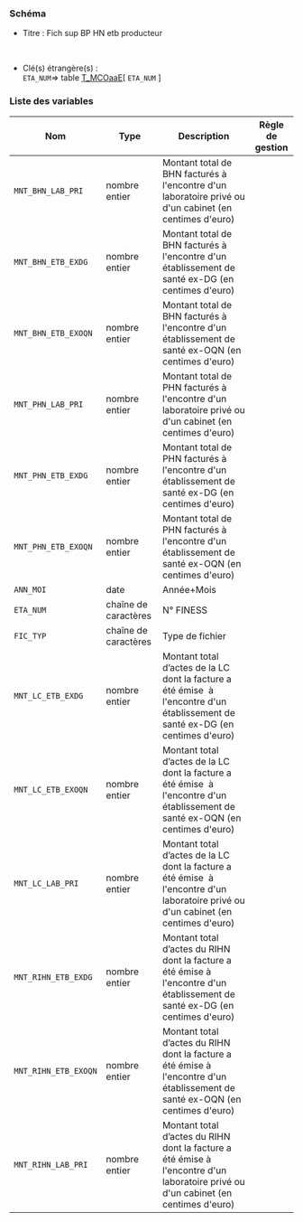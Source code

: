 ### Schéma


- Titre : Fich sup BP HN etb producteur
<br />



- Clé(s) étrangère(s) : <br />
`ETA_NUM`=> table [T_MCOaaE](/tables/T_MCOaaE)[ `ETA_NUM` ]<br />

 
### Liste des variables

Nom | Type | Description | Règle de gestion
-|-|-|-
`MNT_BHN_LAB_PRI`| nombre entier |Montant total de BHN facturés à l'encontre d'un laboratoire privé ou d'un cabinet (en centimes d'euro)||
`MNT_BHN_ETB_EXDG`| nombre entier |Montant total de BHN facturés à l'encontre d'un établissement de santé ex-DG (en centimes d'euro)||
`MNT_BHN_ETB_EXOQN`| nombre entier |Montant total de BHN facturés à l'encontre d'un établissement de santé ex-OQN (en centimes d'euro)||
`MNT_PHN_LAB_PRI`| nombre entier |Montant total de PHN facturés à l'encontre d'un laboratoire privé ou d'un cabinet (en centimes d'euro)||
`MNT_PHN_ETB_EXDG`| nombre entier |Montant total de PHN facturés à l'encontre d'un établissement de santé ex-DG (en centimes d'euro)||
`MNT_PHN_ETB_EXOQN`| nombre entier |Montant total de PHN facturés à l'encontre d'un établissement de santé ex-OQN (en centimes d'euro)||
`ANN_MOI`| date |Année+Mois||
`ETA_NUM`| chaîne de caractères |N° FINESS||
`FIC_TYP`| chaîne de caractères |Type de fichier||
`MNT_LC_ETB_EXDG`| nombre entier |Montant total d’actes de la LC dont la facture a été émise  à l'encontre d'un établissement de santé ex-DG (en centimes d'euro)||
`MNT_LC_ETB_EXOQN`| nombre entier |Montant total d’actes de la LC dont la facture a été émise  à l'encontre d'un établissement de santé ex-OQN (en centimes d'euro)||
`MNT_LC_LAB_PRI`| nombre entier |Montant total d’actes de la LC dont la facture a été émise  à l'encontre d'un laboratoire privé ou d'un cabinet (en centimes d'euro)||
`MNT_RIHN_ETB_EXDG`| nombre entier |Montant total d’actes du RIHN dont la facture a été émise à l'encontre d'un établissement de santé ex-DG (en centimes d'euro)||
`MNT_RIHN_ETB_EXOQN`| nombre entier |Montant total d’actes du RIHN dont la facture a été émise à l'encontre d'un établissement de santé ex-OQN (en centimes d'euro)||
`MNT_RIHN_LAB_PRI`| nombre entier |Montant total d’actes du RIHN dont la facture a été émise à l'encontre d'un laboratoire privé ou d'un cabinet (en centimes d'euro)||